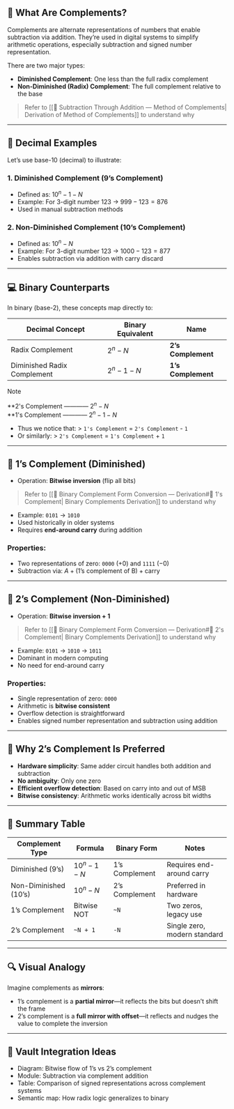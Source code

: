 
## 🧠 What Are Complements?

Complements are alternate representations of numbers that enable subtraction via addition. They’re used in digital systems to simplify arithmetic operations, especially subtraction and signed number representation.

There are two major types:
- **Diminished Complement**: One less than the full radix complement
- **Non-Diminished (Radix) Complement**: The full complement relative to the base

> Refer to [[🔁 Subtraction Through Addition — Method of Complements| Derivation of Method of Complements]] to understand why

---

## 🔢 Decimal Examples

Let’s use base-10 (decimal) to illustrate:

### 1. Diminished Complement (9’s Complement)
- Defined as: $10^n - 1 - N$
- Example: For 3-digit number 123 → $999 - 123 = 876$
- Used in manual subtraction methods

### 2. Non-Diminished Complement (10’s Complement)
- Defined as: $10^n - N$
- Example: For 3-digit number 123 → $1000 - 123 = 877$
- Enables subtraction via addition with carry discard

---

## 💻 Binary Counterparts

In binary (base-2), these concepts map directly to:

| Decimal Concept       | Binary Equivalent      | Name             |
|-----------------------|------------------------|------------------|
| Radix Complement | $2^n - N$          | **2’s Complement** |
| Diminished Radix Complement | $2^n - 1 - N$          | **1’s Complement** |


> [!NOTE]
> **2's Complement ———— $2^n - N$  
> **1's Complement ———— $2^n - 1 - N$  
> 
> - Thus we notice that: 
	> `1's Complement` = `2's Complement` - `1`
> - Or similarly: 
	> `2's Complement` = `1's Complement` + `1`

---


## 🔁 1’s Complement (Diminished)
- Operation: **Bitwise inversion** (flip all bits) 
> Refer to [[🥨 Binary Complement Form Conversion — Derivation#🔁 1's Complement| Binary Complements Derivation]] to understand why

- Example: `0101` → `1010`
- Used historically in older systems
- Requires **end-around carry** during addition

### Properties:
- Two representations of zero: `0000` (+0) and `1111` (−0)
- Subtraction via: $A + (\text{1’s complement of B}) + \text{carry}$

---

## 🔁 2’s Complement (Non-Diminished)
- Operation: **Bitwise inversion + 1**
> Refer to [[🥨 Binary Complement Form Conversion — Derivation#🔁 2's Complement| Binary Complements Derivation]] to understand why

- Example: `0101` → `1010` → `1011`
- Dominant in modern computing
- No need for end-around carry

### Properties:
- Single representation of zero: `0000`
- Arithmetic is **bitwise consistent**
- Overflow detection is straightforward
- Enables signed number representation and subtraction using addition

---

## 🧠 Why 2’s Complement Is Preferred

- **Hardware simplicity**: Same adder circuit handles both addition and subtraction
- **No ambiguity**: Only one zero
- **Efficient overflow detection**: Based on carry into and out of MSB
- **Bitwise consistency**: Arithmetic works identically across bit widths

---

## 🧼 Summary Table

| Complement Type       | Formula             | Binary Form        | Notes |
|-----------------------|---------------------|---------------------|-------|
| Diminished (9’s)      | $10^n - 1 - N$      | 1’s Complement      | Requires end-around carry |
| Non-Diminished (10’s) | $10^n - N$          | 2’s Complement      | Preferred in hardware |
| 1’s Complement         | Bitwise NOT         | `~N`                | Two zeros, legacy use |
| 2’s Complement         | `~N + 1`            | `-N`                | Single zero, modern standard |

---

## 🔍 Visual Analogy

Imagine complements as **mirrors**:
- 1’s complement is a **partial mirror**—it reflects the bits but doesn’t shift the frame
- 2’s complement is a **full mirror with offset**—it reflects and nudges the value to complete the inversion

---

## 🧠 Vault Integration Ideas

- Diagram: Bitwise flow of 1’s vs 2’s complement
- Module: Subtraction via complement addition
- Table: Comparison of signed representations across complement systems
- Semantic map: How radix logic generalizes to binary

